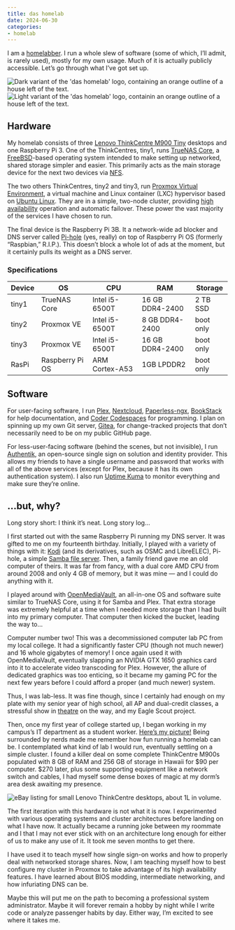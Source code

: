 ```yaml
---
title: das homelab
date: 2024-06-30
categories:
- homelab
---
```




I am a [homelabber](https://www.homelab.garden/articles/what-is-a-homelab). I run a whole slew of software (some of which, I’ll admit, is rarely used), mostly for my own usage. Much of it is actually publicly accessible. Let’s go through what I’ve got set up.

<!-- dark mode -->
<div class="hidden dark:block">
<img src="/assets/das-homelab-logo-dark.png" alt="Dark variant of the 'das homelab' logo, containing an orange outline of a house left of the text." />
</div>
<!-- light mode -->
<div class="block dark:hidden">
<img src="/assets/das-homelab-logo-light.png" alt="Light variant of the 'das homelab' logo, containin an orange outline of a house left of the text." />
</div>

## Hardware

My homelab consists of three [Lenovo ThinkCentre M900 Tiny](https://www.lenovo.com/gb/en/p/desktops/thinkcentre/m-series-tiny/m900-tiny/11tc1mtm900) desktops and one Raspberry Pi 3. One of the ThinkCentres, tiny1, runs [TrueNAS Core](https://www.truenas.com/truenas-core/), a [FreeBSD](https://en.wikipedia.org/wiki/FreeBSD)-based operating system intended to make setting up networked, shared storage simpler and easier. This primarily acts as the main storage device for the next two devices via [NFS](https://en.wikipedia.org/wiki/Network_File_System).

The two others ThinkCentres, tiny2 and tiny3, run [Proxmox Virtual Environment](https://en.wikipedia.org/wiki/Proxmox_Virtual_Environment), a virtual machine and Linux container (LXC) hypervisor based on [Ubuntu Linux](https://en.wikipedia.org/wiki/Ubuntu). They are in a simple, two-node cluster, providing [high availability](https://en.wikipedia.org/wiki/High_availability) operation and automatic failover. These power the vast majority of the services I have chosen to run.

The final device is the Raspberry Pi 3B. It a network-wide ad blocker and DNS server called [Pi-hole](https://pi-hole.net/) (yes, really) on top of Raspberry Pi OS (formerly “Raspbian,” R.I.P.). This doesn’t block a whole lot of ads at the moment, but it certainly pulls its weight as a DNS server.

### Specifications

| Device	| OS				| CPU				| RAM				| Storage	|
|-----------|-------------------|-------------------|-------------------|-----------|
| tiny1		| TrueNAS Core		| Intel i5-6500T	| 16 GB DDR4-2400	| 2 TB SSD	|
| tiny2		| Proxmox VE		| Intel i5-6500T	| 8 GB DDR4-2400	| boot only	| 
| tiny3		| Proxmox VE		| Intel i5-6500T	| 16 GB DDR4-2400	| boot only	|
| RasPi		| Raspberry Pi OS	| ARM Cortex-A53	| 1GB LPDDR2		| boot only	|


## Software

For user-facing software, I run [Plex](https://plex.tv/), [Nextcloud](https://nextcloud.com/), [Paperless-ngx](https://docs.paperless-ngx.com/), [BookStack](https://www.bookstackapp.com/) for help documentation, and [Coder Codespaces](https://coder.com/) for programming. I plan on spinning up my own Git server, [Gitea](https://about.gitea.com/), for change-tracked projects that don’t necessarily need to be on my public GitHub page.

For less-user-facing software (behind the scenes, but not invisible), I run [Authentik](https://goauthentik.io/), an open-source single sign on solution and identity provider. This allows my friends to have a single username and password that works with all of the above services (except for Plex, because it has its own authentication system). I also run [Uptime Kuma](https://github.com/louislam/uptime-kuma) to monitor everything and make sure they’re online.

## …but, why?

Long story short: I think it’s neat. Long story log…

I first started out with the same Raspberry Pi running my DNS server. It was gifted to me on my fourteenth birthday. Initially, I played with a variety of things with it: [Kodi](https://kodi.tv/) (and its derivatives, such as OSMC and LibreELEC), Pi-hole, a simple [Samba file server](https://en.wikipedia.org/wiki/Samba_(software)). Then, a family friend gave me an old computer of theirs. It was far from fancy, with a dual core AMD CPU from around 2008 and only 4 GB of memory, but it was mine — and I could do anything with it.

I played around with [OpenMediaVault](https://www.openmediavault.org/), an all-in-one OS and software suite similar to TrueNAS Core, using it for Samba and Plex. That extra storage was extremely helpful at a time when I needed more storage than I had built into my primary computer. That computer then kicked the bucket, leading the way to…

Computer number two! This was a decommissioned computer lab PC from my local college. It had a significantly faster CPU (though not much newer) and 16 whole gigabytes of memory! I once again used it with OpenMediaVault, eventually slapping an NVIDIA GTX 1650 graphics card into it to accelerate video transcoding for Plex. However, the allure of dedicated graphics was too enticing, so it became my gaming PC for the next few years before I could afford a proper (and much newer) system.

Thus, I was lab-less. It was fine though, since I certainly had enough on my plate with my senior year of high school, all AP and dual-credit classes, a stressful show in [theatre](/hobbies/theatre) on the way, and my Eagle Scout project.

Then, once my first year of college started up, I began working in my campus’s IT department as a student worker. [Here’s my picture!](https://www.umt.edu/it/about/staff_directory.php?ID=8319) Being surrounded by nerds made me remember how fun running a homelab can be. I contemplated what kind of lab I would run, eventually settling on a simple cluster. I found a killer deal on some complete ThinkCentre M900s populated with 8 GB of RAM and 256 GB of storage in Hawaii for $90 per computer. $270 later, plus some supporting equipment like a network switch and cables, I had myself some dense boxes of magic at my dorm’s area desk awaiting my presence.

![eBay listing for small Lenovo ThinkCentre desktops, about 1L in volume.](/assets/ebay-thinkcentres.png)

The first iteration with this hardware is not what it is now. I experimented with various operating systems and cluster architectures before landing on what I have now. It actually became a running joke between my roommate and I that I may not ever stick with on an architecture long enough for either of us to make any use of it. It took me seven months to get there.

I have used it to teach myself how single sign-on works and how to properly deal with networked storage shares. Now, I am teaching myself how to best configure my cluster in Proxmox to take advantage of its high availability features. I have learned about BIOS modding, intermediate networking, and how infuriating DNS can be.

Maybe this will put me on the path to becoming a professional system administrator. Maybe it will forever remain a hobby by night while I write code or analyze passenger habits by day. Either way, I’m excited to see where it takes me.
